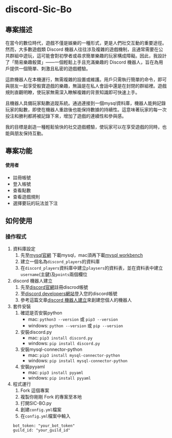 # discord-Sic-Bo
## 專案描述
在當今的數位時代，遊戲不僅是娛樂的一種形式，更是人們社交互動的重要途徑。然而，大多數遊戲類 Discord 機器人往往涉及複雜的遊戲機制，且通常需要在公共群組中遊玩，這可能會對初學者或尋求簡單樂趣的玩家構成障礙。因此，我設計了「簡易樂趣骰寶」——一個輕鬆上手且充滿樂趣的 Discord 機器人，旨在為用戶提供一個簡單、刺激且私密的遊戲體驗。

這款機器人在本機運行，無需複雜的設置或維護。用戶只需執行簡單的命令，即可與朋友一起享受骰寶遊戲的樂趣，無論是在私人會話中還是在封閉的群組裡。遊戲規則直觀明瞭，使玩家無需深入瞭解複雜的背景知識即可快速上手。

且機器人具備玩家點數追蹤系統。通過連接到一個mysql資料庫，機器人能夠記錄玩家的點數，即使在機器人重啟後也能保持數據的持續性。這意味著玩家的每一次投注和勝利都將被記錄下來，增加了遊戲的連續性和參與感。

我的目標是創造一種輕鬆愉快的社交遊戲體驗，使玩家可以在享受遊戲的同時，也能與朋友保持互動。

## 專案功能
#### 使用者
- 註冊帳號
- 登入帳號
- 查看點數
- 查看遊戲規則
- 選擇要玩的玩法並下注


## 如何使用
### 操作程式
1. 資料庫設定
    1. 先至[mysql官網](https://dev.mysql.com/downloads/mysql/) 下載mysql，mac須再下載[mysql workbench](https://dev.mysql.com/downloads/workbench/)
    2. 建立一個名為`discord_players`的資料庫
    3. 在`discord_players`資料庫中建立`playsers`的資料表，並在資料表中建立`username`(主鍵)及`points`兩個欄位
2. discord 機器人建立
    1. 先至[discord官網](https://discord.com/)註冊discrod帳號
    2. 至[discord developers網站](https://discord.com/developers/applications)登入您的discord帳號
    3. 參考這篇文章[discord 機器人建立](https://ithelp.ithome.com.tw/articles/10319049)來創建您個人的機器人
3. 套件安裝
    1. 確認是否安裝python
       - mac: `python3 --version` 或 `pip3 --version`
       - windows: `python --version` 或 `pip --version`
    2. 安裝discord.py
       - mac: `pip3 install discord.py`
       - windows: `pip install discord.py`
    3. 安裝mysql-connector-python
       - mac: `pip3 install mysql-connector-python`
       - windows: `pip install mysql-connector-python`
    4. 安裝pyyaml
       - mac: `pip3 install pyyaml`
       - windows: `pip install pyyaml`
4. 程式運行
    1. Fork 這個專案
    2. 複製你剛剛 Fork 的專案至本地
    3. 打開SIC-BO.py
    4. 創建`config.yml`檔案
    5. 在`config.yml`檔案中輸入
      ```
      bot_token: "your_bot_token"
      guild_id: "your_guild_id"
      ```
      


